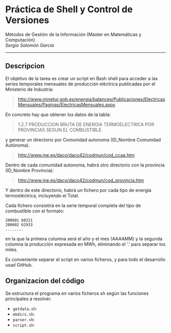 
# Práctica de Shell y Control de Versiones
Métodos de Gestión de la Información (Máster en Matemáticas y Computación) <br/>
*Sergio Salomón García* <br/>

-------

## Descripcion
El objetivo de la tarea es crear un script en Bash shell para acceder a las series temporales mensuales de producción eléctrica publicadas por el Ministerio de Industria:

> http://www.minetur.gob.es/energia/balances/Publicaciones/ElectricasMensuales/Paginas/ElectricasMensuales.aspx

En concreto hay que obtener los datos de la tabla:

> 1.2.7 PRODUCCION BRUTA DE ENERGIA TERMOELECTRICA POR PROVINCIAS SEGUN EL COMBUSTIBLE

y generar un directorio por Comunidad autonoma (ID_Nombre Comunidad Autónoma).

> http://www.ine.es/daco/daco42/codmun/cod_ccaa.htm

Dentro de cada comunidad autonoma, habrá otro directorio con la provincia (ID_Nombre Provincia):

> http://www.ine.es/daco/daco42/codmun/cod_provincia.htm

Y dentro de este directorio, habrá un fichero por cada tipo de energía termoeléctrica, incluyendo el Total.


Cada fichero consistirá en la serie temporal completa del tipo de combustible con el formato:

	200601 60221
	200602 62933
	........

en la que la primera columna será el año y el mes (AAAAMM) y la segunda columna la producción expresada en MWh, eliminando el '.' para separar los miles.

Es conveniente separar el script en varios ficheros, y para todo el desarrollo usad GitHub.


## Organizacion del código

Se estructura el programa en varios ficheros sh según las funciones principales a resolver.
- `getdata.sh`:
- `mkdirs.sh`:
- `parser.sh`:
- `script.sh`:



